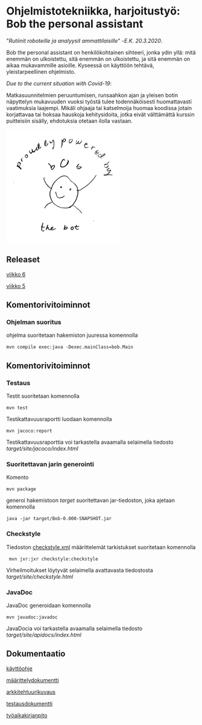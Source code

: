 # Ohjelmistotekniikka, harjoitustyö: Bob the personal assistant

"*Rutiinit roboteille ja analyysit ammattilaisille*" -*E.K. 20.3.2020*.

Bob the personal assistant on henkilökohtainen sihteeri, jonka ydin yllä: mitä enemmän on ulkoistettu, sitä enemmän on ulkoistettu, ja sitä enemmän on aikaa mukavammille asioille. Kyseessä on käyttöön tehtävä, yleistarpeellinen ohjelmisto.

*Due to the current situation with Covid-19*:

Matkasuunnitelmien peruuntumisen, runsaahkon ajan ja yleisen botin näpyttelyn mukavuuden vuoksi työstä tulee todennäköisesti huomattavasti vaatimuksia laajempi. Mikäli ohjaaja tai katselmoija huomaa koodissa jotain korjattavaa tai hoksaa hauskoja kehitysidoita, jotka eivät välttämättä kurssin puitteisiin sisälly, ehdotuksia otetaan ilolla vastaan.

<img src="https://github.com/korolainenriikka/BobThePersonalAssistant-ohte2020/blob/master/src/main/resources/images/primarySceneBottom.jpg" width="300" height="300"/>

## Releaset

[viikko 6](https://github.com/korolainenriikka/BobThePersonalAssistant-ohte2020/releases)

[viikko 5](https://github.com/korolainenriikka/BobThePersonalAssistant-ohte2020/releases)

## Komentorivitoiminnot

### Ohjelman suoritus

ohjelma suoritetaan hakemiston juuressa komennolla 

```
mvn compile exec:java -Dexec.mainClass=bob.Main
```
## Komentorivitoiminnot

### Testaus

Testit suoritetaan komennolla

```
mvn test
```

Testikattavuusraportti luodaan komennolla

```
mvn jacoco:report
```

Testikattavuusraporttia voi tarkastella avaamalla selaimella tiedosto _target/site/jacoco/index.html_

### Suoritettavan jarin generointi

Komento

```
mvn package
```

generoi hakemistoon _target_ suoritettavan jar-tiedoston, joka ajetaan komennolla 

```
java -jar target/Bob-0.000-SNAPSHOT.jar
```

### Checkstyle

Tiedoston [checkstyle.xml](https://github.com/korolainenriikka/BobThePersonalAssistant-ohte2020/blob/master/checkstyle.xml) määrittelemät tarkistukset suoritetaan komennolla

```
 mvn jxr:jxr checkstyle:checkstyle
```

Virheilmoitukset löytyvät selaimella avattavasta tiedostosta _target/site/checkstyle.html_

### JavaDoc

JavaDoc generoidaan komennolla

```
mvn javadoc:javadoc
```

JavaDocia voi tarkastella avaamalla selaimella tiedosto _target/site/apidocs/index.html_


## Dokumentaatio

[käyttöohje](https://github.com/korolainenriikka/BobThePersonalAssistant-ohte2020/blob/master/dokumentaatio/kaytto_ohje.md)

[määrittelydokumentti](https://github.com/korolainenriikka/BobThePersonalAssistant-ohte2020/blob/master/dokumentaatio/vaatimusmaarittely.md)

[arkkitehtuurikuvaus](https://github.com/korolainenriikka/BobThePersonalAssistant-ohte2020/blob/master/dokumentaatio/arkkitehtuuri.md)

[testausdokumentti](https://github.com/korolainenriikka/BobThePersonalAssistant-ohte2020/blob/master/dokumentaatio/testausdokumentti.md)

[työaikakirjanpito](https://github.com/korolainenriikka/BobThePersonalAssistant-ohte2020/blob/master/dokumentaatio/työaikakirjanpito.md)


